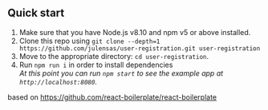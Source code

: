 

## Quick start

1.  Make sure that you have Node.js v8.10 and npm v5 or above installed.
2.  Clone this repo using `git clone --depth=1 https://github.com/julensas/user-registration.git user-registration`
3.  Move to the appropriate directory: `cd user-registration`.<br />
4.  Run `npm run i` in order to install dependencies <br />
    _At this point you can run `npm start` to see the example app at `http://localhost:8080`._
    
 based on https://github.com/react-boilerplate/react-boilerplate
